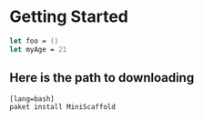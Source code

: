 # Getting Started

```fsharp
let foo = ()
let myAge = 21
```

## Here is the path to downloading

    [lang=bash]
    paket install MiniScaffold


